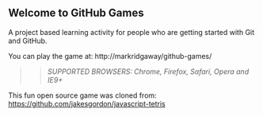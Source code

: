 ## Welcome to GitHub Games

A project based learning activity for people who are getting started with Git and GitHub.

You can play the game at: http://markridgaway/github-games/

>> _*SUPPORTED BROWSERS*: Chrome, Firefox, Safari, Opera and IE9+_

This fun open source game was cloned from: https://github.com/jakesgordon/javascript-tetris
